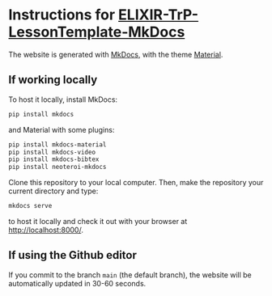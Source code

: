 # Instructions for [ELIXIR-TrP-LessonTemplate-MkDocs](https://github.com/elixir-europe-training/ELIXIR-lesson-template) 

The website is generated with [MkDocs](https://www.mkdocs.org/), with the theme [Material](https://squidfunk.github.io/mkdocs-material/).

## If working locally

To host it locally, install MkDocs:
```bash
pip install mkdocs
```

and Material with some plugins:
```bash
pip install mkdocs-material
pip install mkdocs-video
pip install mkdocs-bibtex 
pip install neoteroi-mkdocs
```

Clone this repository to your local computer. Then, make the repository your current directory and type:

```bash
mkdocs serve
```

to host it locally and check it out with your browser at [http://localhost:8000/](http://localhost:8000/).

## If using the Github editor 
If you commit to the branch `main` (the default branch), the website will be automatically updated in 30-60 seconds.

